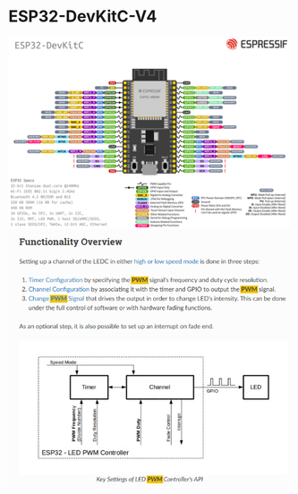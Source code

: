 # ESP32-DevKitC-V4
![esp32-devkitC-v4-pinout](https://github.com/AIZAZ588/ESP32-DevKitC-V4/blob/main/esp32-devkitC-v4-pinout.png)
![PWM/ESP32 - LED PWM Controller.png](https://github.com/AIZAZ588/ESP32-DevKitC-V4/blob/89b21bbe19d409415181d4e093408f0e22a6197d/PWM/ESP32%20-%20LED%20PWM%20Controller.png)
